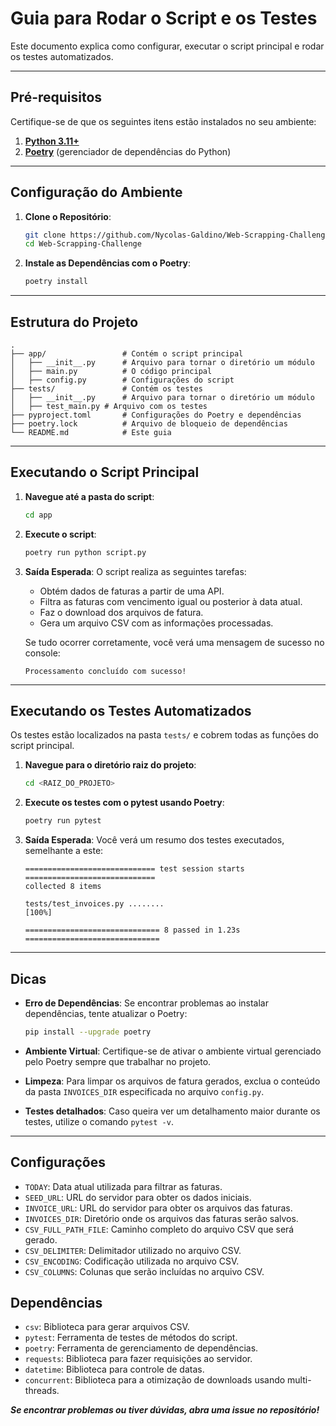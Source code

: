 # Guia para Rodar o Script e os Testes

Este documento explica como configurar, executar o script principal e rodar os testes automatizados. 

---

## Pré-requisitos

Certifique-se de que os seguintes itens estão instalados no seu ambiente:

1. **[Python 3.11+](https://www.python.org/)**
2. **[Poetry](https://python-poetry.org/docs/)** (gerenciador de dependências do Python)

---

## Configuração do Ambiente

1. **Clone o Repositório**:
   ```bash
   git clone https://github.com/Nycolas-Galdino/Web-Scrapping-Challenge.git
   cd Web-Scrapping-Challenge
   ```

2. **Instale as Dependências com o Poetry**:
   ```bash
   poetry install
   ```

---

## Estrutura do Projeto

```plaintext
.
├── app/                 # Contém o script principal
│   ├── __init__.py      # Arquivo para tornar o diretório um módulo
│   ├── main.py          # O código principal
│   ├── config.py        # Configurações do script
├── tests/               # Contém os testes
│   ├── __init__.py      # Arquivo para tornar o diretório um módulo
│   ├── test_main.py # Arquivo com os testes
├── pyproject.toml       # Configurações do Poetry e dependências
├── poetry.lock          # Arquivo de bloqueio de dependências
└── README.md            # Este guia
```

---

## Executando o Script Principal

1. **Navegue até a pasta do script**:
   ```bash
   cd app
   ```

2. **Execute o script**:
   ```bash
   poetry run python script.py
   ```

3. **Saída Esperada**:
   O script realiza as seguintes tarefas:
   - Obtém dados de faturas a partir de uma API.
   - Filtra as faturas com vencimento igual ou posterior à data atual.
   - Faz o download dos arquivos de fatura.
   - Gera um arquivo CSV com as informações processadas.

   Se tudo ocorrer corretamente, você verá uma mensagem de sucesso no console:
   ```plaintext
   Processamento concluído com sucesso!
   ```

---

## Executando os Testes Automatizados

Os testes estão localizados na pasta `tests/` e cobrem todas as funções do script principal.

1. **Navegue para o diretório raiz do projeto**:
   ```bash
   cd <RAIZ_DO_PROJETO>
   ```

2. **Execute os testes com o pytest usando Poetry**:
   ```bash
   poetry run pytest
   ```

3. **Saída Esperada**:
   Você verá um resumo dos testes executados, semelhante a este:
   ```plaintext
   ============================= test session starts =============================
   collected 8 items

   tests/test_invoices.py ........                                        [100%]

   ============================== 8 passed in 1.23s ==============================
   ```

---

## Dicas

- **Erro de Dependências**:
  Se encontrar problemas ao instalar dependências, tente atualizar o Poetry:
  ```bash
  pip install --upgrade poetry
  ```

- **Ambiente Virtual**:
  Certifique-se de ativar o ambiente virtual gerenciado pelo Poetry sempre que trabalhar no projeto.

- **Limpeza**:
  Para limpar os arquivos de fatura gerados, exclua o conteúdo da pasta `INVOICES_DIR` especificada no arquivo `config.py`.

- **Testes detalhados**:
  Caso queira ver um detalhamento maior durante os testes, utilize o comando `pytest -v`.

---

## Configurações

* `TODAY`: Data atual utilizada para filtrar as faturas.
* `SEED_URL`: URL do servidor para obter os dados iniciais.
* `INVOICE_URL`: URL do servidor para obter os arquivos das faturas.
* `INVOICES_DIR`: Diretório onde os arquivos das faturas serão salvos.
* `CSV_FULL_PATH_FILE`: Caminho completo do arquivo CSV que será gerado.
* `CSV_DELIMITER`: Delimitador utilizado no arquivo CSV.
* `CSV_ENCODING`: Codificação utilizada no arquivo CSV.
* `CSV_COLUMNS`: Colunas que serão incluídas no arquivo CSV.

## Dependências

* `csv`: Biblioteca para gerar arquivos CSV.
* `pytest`: Ferramenta de testes de métodos do script.
* `poetry`: Ferramenta de gerenciamento de dependências.
* `requests`: Biblioteca para fazer requisições ao servidor.
* `datetime`: Biblioteca para controle de datas.
* `concurrent`: Biblioteca para a otimização de downloads usando multi-threads.


***Se encontrar problemas ou tiver dúvidas, abra uma issue no repositório!***